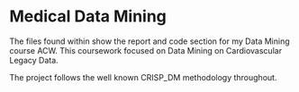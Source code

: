 # Medical Data Mining

The files found within show the report and code section for my Data Mining course ACW. 
This coursework focused on Data Mining on Cardiovascular Legacy Data. 

The project follows the well known CRISP_DM methodology throughout.
